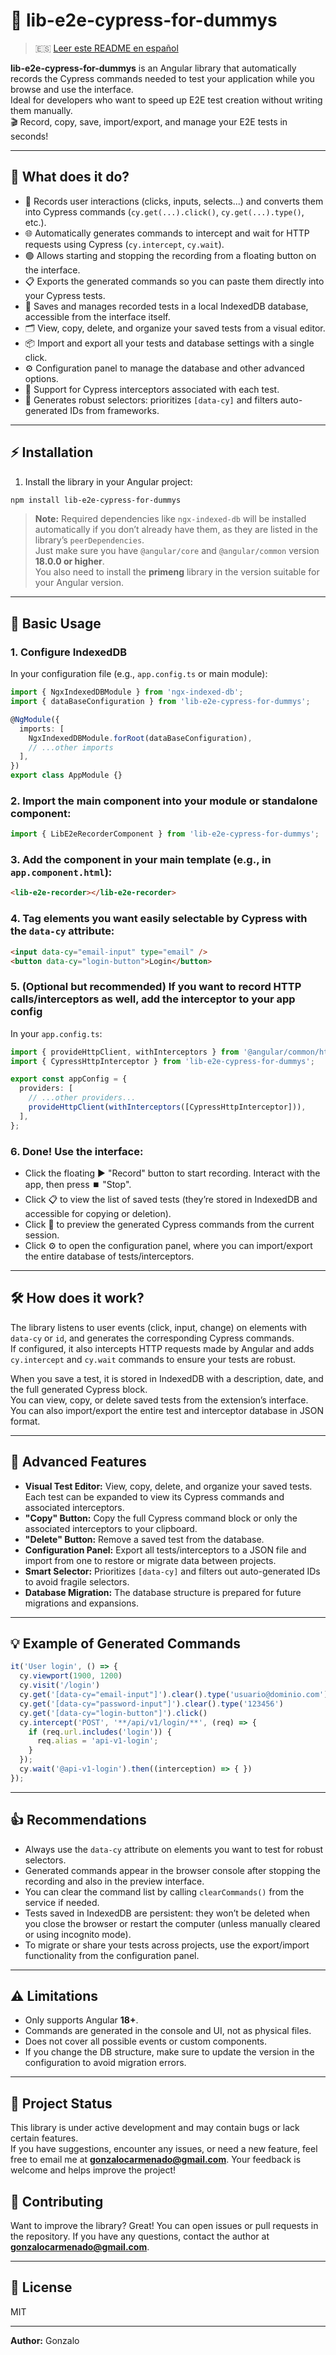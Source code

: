 # 🚀 lib-e2e-cypress-for-dummys

> 🇪🇸 [Leer este README en español](./README.es.md)

**lib-e2e-cypress-for-dummys** is an Angular library that automatically records the Cypress commands needed to test your application while you browse and use the interface.  
Ideal for developers who want to speed up E2E test creation without writing them manually.  
🎬 Record, copy, save, import/export, and manage your E2E tests in seconds!

---

## 🧐 What does it do?

- 🎥 Records user interactions (clicks, inputs, selects...) and converts them into Cypress commands (`cy.get(...).click()`, `cy.get(...).type()`, etc.).
- 🌐 Automatically generates commands to intercept and wait for HTTP requests using Cypress (`cy.intercept`, `cy.wait`).
- 🟢 Allows starting and stopping the recording from a floating button on the interface.
- 📋 Exports the generated commands so you can paste them directly into your Cypress tests.
- 💾 Saves and manages recorded tests in a local IndexedDB database, accessible from the interface itself.
- 🗂️ View, copy, delete, and organize your saved tests from a visual editor.
- 📦 Import and export all your tests and database settings with a single click.
- ⚙️ Configuration panel to manage the database and other advanced options.
- 🧩 Support for Cypress interceptors associated with each test.
- 🧠 Generates robust selectors: prioritizes `[data-cy]` and filters auto-generated IDs from frameworks.

---

## ⚡ Installation

1. Install the library in your Angular project:

```bash
npm install lib-e2e-cypress-for-dummys
```

> **Note:** Required dependencies like `ngx-indexed-db` will be installed automatically if you don’t already have them, as they are listed in the library’s `peerDependencies`.  
> Just make sure you have `@angular/core` and `@angular/common` version **18.0.0 or higher**.  
> You also need to install the **primeng** library in the version suitable for your Angular version.
---

## 🚦 Basic Usage

### 1. **Configure IndexedDB**

In your configuration file (e.g., `app.config.ts` or main module):

```typescript
import { NgxIndexedDBModule } from 'ngx-indexed-db';
import { dataBaseConfiguration } from 'lib-e2e-cypress-for-dummys';

@NgModule({
  imports: [
    NgxIndexedDBModule.forRoot(dataBaseConfiguration),
    // ...other imports
  ],
})
export class AppModule {}
```

### 2. **Import the main component into your module or standalone component:**

```typescript
import { LibE2eRecorderComponent } from 'lib-e2e-cypress-for-dummys';
```

### 3. **Add the component in your main template (e.g., in `app.component.html`):**

```html
<lib-e2e-recorder></lib-e2e-recorder>
```

### 4. **Tag elements you want easily selectable by Cypress with the `data-cy` attribute:**

```html
<input data-cy="email-input" type="email" />
<button data-cy="login-button">Login</button>
```

### 5. **(Optional but recommended) If you want to record HTTP calls/interceptors as well, add the interceptor to your app config**  
   In your `app.config.ts`:

```typescript
import { provideHttpClient, withInterceptors } from '@angular/common/http';
import { CypressHttpInterceptor } from 'lib-e2e-cypress-for-dummys';

export const appConfig = {
  providers: [
    // ...other providers...
    provideHttpClient(withInterceptors([CypressHttpInterceptor])),
  ],
};
```

### 6. **Done! Use the interface:**

- Click the floating ▶️ "Record" button to start recording. Interact with the app, then press ⏹️ "Stop".
- Click 📋 to view the list of saved tests (they’re stored in IndexedDB and accessible for copying or deletion).
- Click 📝 to preview the generated Cypress commands from the current session.
- Click ⚙️ to open the configuration panel, where you can import/export the entire database of tests/interceptors.

---

## 🛠️ How does it work?

The library listens to user events (click, input, change) on elements with `data-cy` or `id`, and generates the corresponding Cypress commands.  
If configured, it also intercepts HTTP requests made by Angular and adds `cy.intercept` and `cy.wait` commands to ensure your tests are robust.

When you save a test, it is stored in IndexedDB with a description, date, and the full generated Cypress block.  
You can view, copy, or delete saved tests from the extension’s interface.  
You can also import/export the entire test and interceptor database in JSON format.

---

## 🧩 Advanced Features

- **Visual Test Editor:** View, copy, delete, and organize your saved tests. Each test can be expanded to view its Cypress commands and associated interceptors.
- **"Copy" Button:** Copy the full Cypress command block or only the associated interceptors to your clipboard.
- **"Delete" Button:** Remove a saved test from the database.
- **Configuration Panel:** Export all tests/interceptors to a JSON file and import from one to restore or migrate data between projects.
- **Smart Selector:** Prioritizes `[data-cy]` and filters out auto-generated IDs to avoid fragile selectors.
- **Database Migration:** The database structure is prepared for future migrations and expansions.

---

## 💡 Example of Generated Commands

```js
it('User login', () => {
  cy.viewport(1900, 1200)
  cy.visit('/login')
  cy.get('[data-cy="email-input"]').clear().type('usuario@dominio.com')
  cy.get('[data-cy="password-input"]').clear().type('123456')
  cy.get('[data-cy="login-button"]').click()
  cy.intercept('POST', '**/api/v1/login/**', (req) => {
    if (req.url.includes('login')) {
      req.alias = 'api-v1-login';
    }
  });
  cy.wait('@api-v1-login').then((interception) => { })
});
```

---

## 👍 Recommendations

- Always use the `data-cy` attribute on elements you want to test for robust selectors.
- Generated commands appear in the browser console after stopping the recording and also in the preview interface.
- You can clear the command list by calling `clearCommands()` from the service if needed.
- Tests saved in IndexedDB are persistent: they won’t be deleted when you close the browser or restart the computer (unless manually cleared or using incognito mode).
- To migrate or share your tests across projects, use the export/import functionality from the configuration panel.

---

## ⚠️ Limitations

- Only supports Angular **18+**.
- Commands are generated in the console and UI, not as physical files.
- Does not cover all possible events or custom components.
- If you change the DB structure, make sure to update the version in the configuration to avoid migration errors.

---

## 🚧 Project Status

This library is under active development and may contain bugs or lack certain features.  
If you have suggestions, encounter any issues, or need a new feature, feel free to email me at **gonzalocarmenado@gmail.com**. Your feedback is welcome and helps improve the project!

## 🤝 Contributing

Want to improve the library? Great! You can open issues or pull requests in the repository. If you have any questions, contact the author at **gonzalocarmenado@gmail.com**.

---

## 📄 License

MIT

---

**Author:** Gonzalo